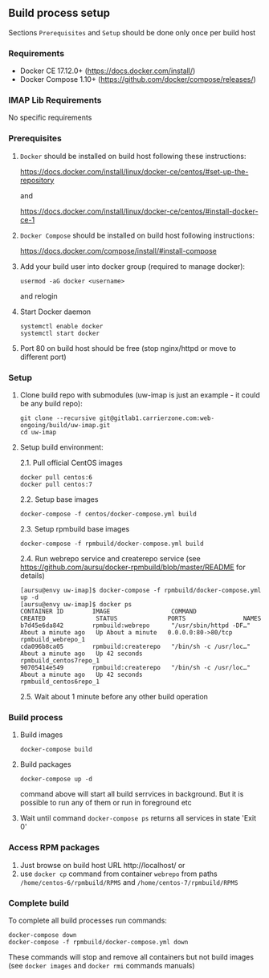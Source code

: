 ## Build process setup

Sections `Prerequisites` and `Setup` should be done only once per build host

### Requirements

* Docker CE 17.12.0+ (https://docs.docker.com/install/)
* Docker Compose 1.10+ (https://github.com/docker/compose/releases/)

### IMAP Lib Requirements

No specific requirements

### Prerequisites

1. `Docker` should be installed on build host following these instructions:

    https://docs.docker.com/install/linux/docker-ce/centos/#set-up-the-repository

    and

    https://docs.docker.com/install/linux/docker-ce/centos/#install-docker-ce-1

2. `Docker Compose` should be installed on build host following instructions:

    https://docs.docker.com/compose/install/#install-compose

3. Add your build user into docker group (required to manage docker):

    ```
    usermod -aG docker <username>
    ```

    and relogin

4. Start Docker daemon

    ```
    systemctl enable docker
    systemctl start docker
    ```

5. Port 80 on build host should be free (stop nginx/httpd or move to different
port)

### Setup

1. Clone build repo with submodules (uw-imap is just an example - it could be
any build repo):

    ```
    git clone --recursive git@gitlab1.carrierzone.com:web-ongoing/build/uw-imap.git
    cd uw-imap
    ```

2. Setup build environment:

    2.1. Pull official CentOS images

    ```
    docker pull centos:6
    docker pull centos:7
    ```

    2.2. Setup base images

    ```
    docker-compose -f centos/docker-compose.yml build
    ```

    2.3. Setup rpmbuild base images

    ```
    docker-compose -f rpmbuild/docker-compose.yml build
    ```

    2.4. Run webrepo service and createrepo service (see
https://github.com/aursu/docker-rpmbuild/blob/master/README for details)

    ```
    [aursu@envy uw-imap]$ docker-compose -f rpmbuild/docker-compose.yml up -d
    [aursu@envy uw-imap]$ docker ps
    CONTAINER ID        IMAGE                 COMMAND                  CREATED              STATUS              PORTS                NAMES
    b7d45e6da842        rpmbuild:webrepo      "/usr/sbin/httpd -DF…"   About a minute ago   Up About a minute   0.0.0.0:80->80/tcp   rpmbuild_webrepo_1
    cda096b8ca05        rpmbuild:createrepo   "/bin/sh -c /usr/loc…"   About a minute ago   Up 42 seconds                            rpmbuild_centos7repo_1
    90705414e549        rpmbuild:createrepo   "/bin/sh -c /usr/loc…"   About a minute ago   Up 42 seconds                            rpmbuild_centos6repo_1
    ```

    2.5. Wait about 1 minute before any other build operation

### Build process


1. Build images

    ```
    docker-compose build
    ```

2. Build packages

    ```
    docker-compose up -d
    ```

    command above will start all build serrvices in background. But it is possible
to run any of them or run in foreground etc

3. Wait until command `docker-compose ps` returns all services in state 'Exit 0'

### Access RPM packages

1. Just browse on build host URL http://localhost/ or
2. use `docker cp` command from container `webrepo` from paths
`/home/centos-6/rpmbuild/RPMS` and `/home/centos-7/rpmbuild/RPMS`

### Complete build

To complete all build processes run commands:

```
docker-compose down
docker-compose -f rpmbuild/docker-compose.yml down
```

These commands will stop and remove all containers but not build images (see
`docker images` and `docker rmi` commands manuals)
